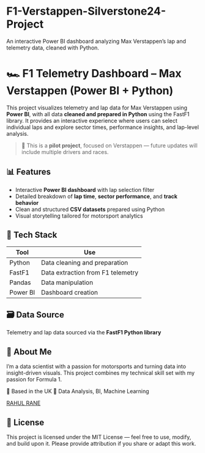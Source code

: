 # F1-Verstappen-Silverstone24-Project
An interactive Power BI dashboard analyzing Max Verstappen’s lap and telemetry data, cleaned with Python.

# 🏎️ F1 Telemetry Dashboard – Max Verstappen (Power BI + Python)
This project visualizes telemetry and lap data for Max Verstappen using **Power BI**, with all data **cleaned and prepared in Python** using the FastF1 library. It provides an interactive experience where users can select individual laps and explore sector times, performance insights, and lap-level analysis.


> 📢 This is a **pilot project**, focused on Verstappen — future updates will include multiple drivers and races.


## 📊 Features

- Interactive **Power BI dashboard** with lap selection filter
- Detailed breakdown of **lap time**, **sector performance**, and **track behavior**
- Clean and structured **CSV datasets** prepared using Python
- Visual storytelling tailored for motorsport analytics


## 🧰 Tech Stack

| Tool        | Use                          |
|-------------|-------------------------------|
| Python      | Data cleaning and preparation |
| FastF1      | Data extraction from F1 telemetry |
| Pandas      | Data manipulation             |
| Power BI    | Dashboard creation            |


## 🗃️ Data Source
Telemetry and lap data sourced via the **FastF1 Python library**


## 🙋 About Me
I’m a data scientist with a passion for motorsports and turning data into insight-driven visuals.
This project combines my technical skill set with my passion for Formula 1.

📍 Based in the UK
🎯 Data Analysis, BI, Machine Learning

[RAHUL RANE](https://www.linkedin.com/in/rahulrane98/)


## 🧾 License
This project is licensed under the MIT License — feel free to use, modify, and build upon it.
Please provide attribution if you share or adapt this work.






